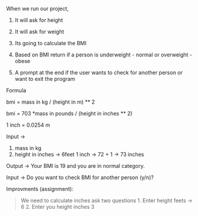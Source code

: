 When we run our project, 

1. It will ask for height
 
2. It will ask for weight

3. Its going to calculate the BMI

4. Based on BMI return if a person is underweight - normal or overweight -obese

5. A prompt at the end if the user wants to check for another person or want to exit the program

Formula

bmi = mass in kg / (height in m) ** 2

bmi = 703 *mass in pounds / (height in inches ** 2)

1 inch = 0.0254 m

Input -> 
1. mass in kg
2. height in inches -> 6feet 1 inch -> 72 + 1 -> 73 inches

Output ->
Your BMI is 19 and you are in normal category.

Input -> 
Do you want to check BMI for another person (y/n)?


Improvments (assignment):
> We need to calculate inches
> ask two questions 1. Enter height feets -> 6 2. Enter you height inches 3
